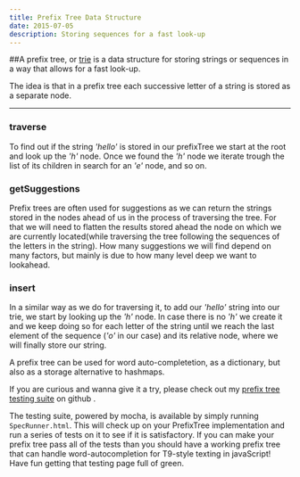 ```yaml
---
title: Prefix Tree Data Structure
date: 2015-07-05
description: Storing sequences for a fast look-up
---
```


##A prefix tree, or [trie](https://en.wikipedia.org/wiki/Trie) is a data structure for storing strings or sequences in a way that allows for a fast look-up.

The idea is that in a prefix tree each successive letter of a string is stored as a separate node.

***

### traverse
To find out if the string *'hello'* is stored in our prefixTree we start at the root and look up the *'h'* node. Once we found the *'h'* node we iterate trough the list of its children in search for an *'e'* node, and so on.

### getSuggestions
Prefix trees are often used for suggestions as we can return the strings stored in the nodes ahead of us in the process of traversing the tree. For that we will need to flatten the results stored ahead the node on which we are currently located(while traversing the tree following the sequences of the letters in the string). How many suggestions we will find depend on many factors, but mainly is due to how many level deep we want to lookahead.

### insert
In a similar way as we do for traversing it, to add our *'hello'* string into our trie, we start by looking up the *'h'* node. In case there is no *'h'* we create it and we keep doing so for each letter of the string until we reach the last element of the sequence (*'o'* in our case) and its relative node, where we will finally store our string.

A prefix tree can be used for word auto-completetion, as a dictionary, but also as a storage alternative to hashmaps.

If you are curious and wanna give it a try, please check out my [prefix tree testing suite](https://github.com/nickbalestra/LearnPrefixTrees) on github .

The testing suite, powered by mocha, is available by simply running `SpecRunner.html`. This will check up on your PrefixTree implementation and run a series of tests on it to see if it is satisfactory. If you can make your prefix tree pass all of the tests than you should have a working prefix tree that can handle word-autocompletion for T9-style texting in javaScript!
Have fun getting that testing page full of green.
